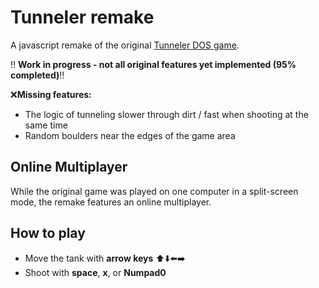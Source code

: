 # Tunneler remake
A javascript remake of the original [Tunneler DOS game](https://tunneler.org/). 

:bangbang: **Work in progress - not all original features yet implemented (95% completed)**:bangbang:  

:x:**Missing features:**
- The logic of tunneling slower through dirt / fast when shooting at the same time
- Random boulders near the edges of the game area

## Online Multiplayer
While the original game was played on one computer in a split-screen mode, the remake features an online multiplayer.

## How to play
- Move the tank with **arrow keys** :arrow_up::arrow_down::arrow_left::arrow_right:
- Shoot with **space**, **x**, or **Numpad0**
